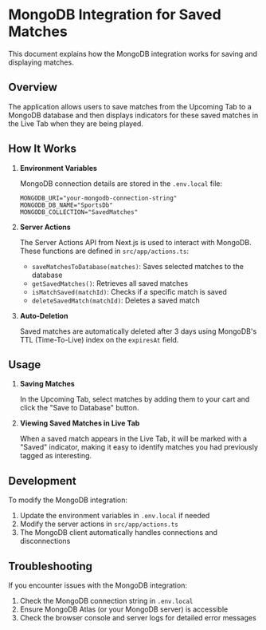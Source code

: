 # MongoDB Integration for Saved Matches

This document explains how the MongoDB integration works for saving and displaying matches.

## Overview

The application allows users to save matches from the Upcoming Tab to a MongoDB database and then displays indicators for these saved matches in the Live Tab when they are being played.

## How It Works

1. **Environment Variables**

   MongoDB connection details are stored in the `.env.local` file:
   
   ```
   MONGODB_URI="your-mongodb-connection-string"
   MONGODB_DB_NAME="SportsDb"
   MONGODB_COLLECTION="SavedMatches"
   ```

2. **Server Actions**

   The Server Actions API from Next.js is used to interact with MongoDB. These functions are defined in `src/app/actions.ts`:
   
   - `saveMatchesToDatabase(matches)`: Saves selected matches to the database
   - `getSavedMatches()`: Retrieves all saved matches
   - `isMatchSaved(matchId)`: Checks if a specific match is saved
   - `deleteSavedMatch(matchId)`: Deletes a saved match

3. **Auto-Deletion**

   Saved matches are automatically deleted after 3 days using MongoDB's TTL (Time-To-Live) index on the `expiresAt` field.

## Usage

1. **Saving Matches**
   
   In the Upcoming Tab, select matches by adding them to your cart and click the "Save to Database" button.

2. **Viewing Saved Matches in Live Tab**
   
   When a saved match appears in the Live Tab, it will be marked with a "Saved" indicator, making it easy to identify matches you had previously tagged as interesting.

## Development

To modify the MongoDB integration:

1. Update the environment variables in `.env.local` if needed
2. Modify the server actions in `src/app/actions.ts`
3. The MongoDB client automatically handles connections and disconnections

## Troubleshooting

If you encounter issues with the MongoDB integration:

1. Check the MongoDB connection string in `.env.local`
2. Ensure MongoDB Atlas (or your MongoDB server) is accessible
3. Check the browser console and server logs for detailed error messages 